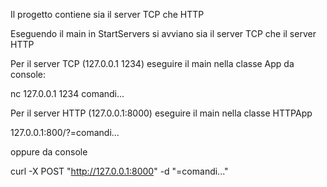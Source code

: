 Il progetto contiene sia il server TCP che HTTP

Eseguendo il main in StartServers si avviano sia il server TCP che il server HTTP

Per il server TCP (127.0.0.1 1234) eseguire il main nella classe App
da console:

nc 127.0.0.1 1234
comandi...

Per il server HTTP (127.0.0.1:8000) eseguire il main nella classe HTTPApp

127.0.0.1:800/?=comandi...

oppure da console

curl -X POST "http://127.0.0.1:8000" -d "=comandi..."
